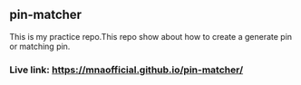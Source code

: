## pin-matcher
This is my practice repo.This repo show about how to create a generate pin or matching pin.
### Live link:  https://mnaofficial.github.io/pin-matcher/
